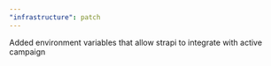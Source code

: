 ```yaml
---
"infrastructure": patch
---
```


Added environment variables that allow strapi to integrate with active campaign
